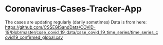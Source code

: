# Coronavirus-Cases-Tracker-App

The cases are updating regularly (darily sometimes) 
Data is from here: https://github.com/CSSEGISandData/COVID-19/blob/master/csse_covid_19_data/csse_covid_19_time_series/time_series_covid19_confirmed_global.csv

